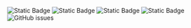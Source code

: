 ![Static Badge](https://img.shields.io/badge/blacklists-60-000000) ![Static Badge](https://img.shields.io/badge/blacklisted-2634548-cc0000) ![Static Badge](https://img.shields.io/badge/whitelisted-2245-00CC00) ![Static Badge](https://img.shields.io/badge/streaming_blacklist-28107-000000) ![GitHub issues](https://img.shields.io/github/issues/fabriziosalmi/blacklists)
